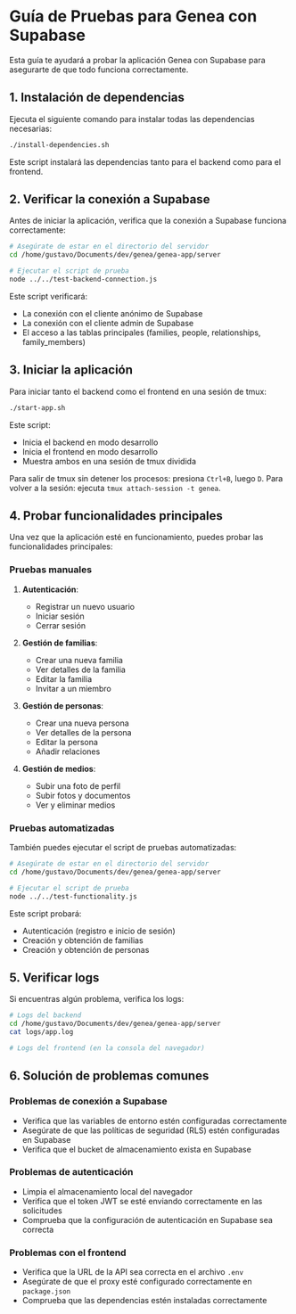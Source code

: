 # Guía de Pruebas para Genea con Supabase

Esta guía te ayudará a probar la aplicación Genea con Supabase para asegurarte de que todo funciona correctamente.

## 1. Instalación de dependencias

Ejecuta el siguiente comando para instalar todas las dependencias necesarias:

```bash
./install-dependencies.sh
```

Este script instalará las dependencias tanto para el backend como para el frontend.

## 2. Verificar la conexión a Supabase

Antes de iniciar la aplicación, verifica que la conexión a Supabase funciona correctamente:

```bash
# Asegúrate de estar en el directorio del servidor
cd /home/gustavo/Documents/dev/genea/genea-app/server

# Ejecutar el script de prueba
node ../../test-backend-connection.js
```

Este script verificará:
- La conexión con el cliente anónimo de Supabase
- La conexión con el cliente admin de Supabase
- El acceso a las tablas principales (families, people, relationships, family_members)

## 3. Iniciar la aplicación

Para iniciar tanto el backend como el frontend en una sesión de tmux:

```bash
./start-app.sh
```

Este script:
- Inicia el backend en modo desarrollo
- Inicia el frontend en modo desarrollo
- Muestra ambos en una sesión de tmux dividida

Para salir de tmux sin detener los procesos: presiona `Ctrl+B`, luego `D`.
Para volver a la sesión: ejecuta `tmux attach-session -t genea`.

## 4. Probar funcionalidades principales

Una vez que la aplicación esté en funcionamiento, puedes probar las funcionalidades principales:

### Pruebas manuales

1. **Autenticación**:
   - Registrar un nuevo usuario
   - Iniciar sesión
   - Cerrar sesión

2. **Gestión de familias**:
   - Crear una nueva familia
   - Ver detalles de la familia
   - Editar la familia
   - Invitar a un miembro

3. **Gestión de personas**:
   - Crear una nueva persona
   - Ver detalles de la persona
   - Editar la persona
   - Añadir relaciones

4. **Gestión de medios**:
   - Subir una foto de perfil
   - Subir fotos y documentos
   - Ver y eliminar medios

### Pruebas automatizadas

También puedes ejecutar el script de pruebas automatizadas:

```bash
# Asegúrate de estar en el directorio del servidor
cd /home/gustavo/Documents/dev/genea/genea-app/server

# Ejecutar el script de prueba
node ../../test-functionality.js
```

Este script probará:
- Autenticación (registro e inicio de sesión)
- Creación y obtención de familias
- Creación y obtención de personas

## 5. Verificar logs

Si encuentras algún problema, verifica los logs:

```bash
# Logs del backend
cd /home/gustavo/Documents/dev/genea/genea-app/server
cat logs/app.log

# Logs del frontend (en la consola del navegador)
```

## 6. Solución de problemas comunes

### Problemas de conexión a Supabase

- Verifica que las variables de entorno estén configuradas correctamente
- Asegúrate de que las políticas de seguridad (RLS) estén configuradas en Supabase
- Verifica que el bucket de almacenamiento exista en Supabase

### Problemas de autenticación

- Limpia el almacenamiento local del navegador
- Verifica que el token JWT se esté enviando correctamente en las solicitudes
- Comprueba que la configuración de autenticación en Supabase sea correcta

### Problemas con el frontend

- Verifica que la URL de la API sea correcta en el archivo `.env`
- Asegúrate de que el proxy esté configurado correctamente en `package.json`
- Comprueba que las dependencias estén instaladas correctamente
